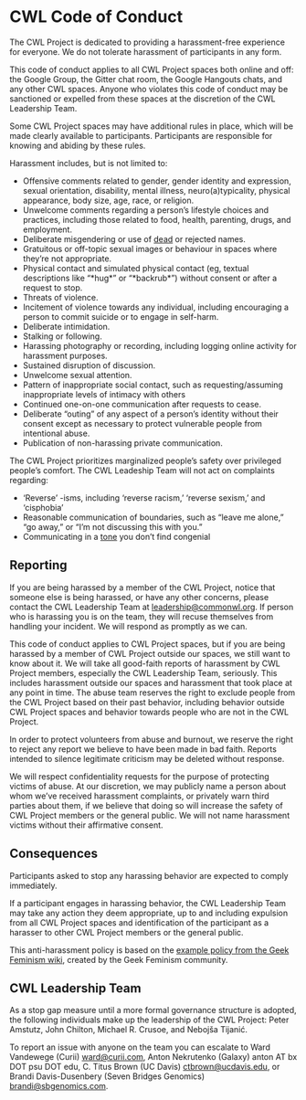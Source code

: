 CWL Code of Conduct
===================

The CWL Project is dedicated to providing a harassment-free experience for
everyone. We do not tolerate harassment of participants in any form.

This code of conduct applies to all CWL Project spaces both online and off: the
Google Group, the Gitter chat room, the Google Hangouts chats, and any other
CWL spaces. Anyone who violates this code of conduct may be sanctioned or
expelled from these spaces at the discretion of the CWL Leadership Team.

Some CWL Project spaces may have additional rules in place, which will be
made clearly available to participants. Participants are responsible for
knowing and abiding by these rules.

Harassment includes, but is not limited to:

 - Offensive comments related to gender, gender identity and expression, sexual
orientation, disability, mental illness, neuro(a)typicality, physical
appearance, body size, age, race, or religion.
 - Unwelcome comments regarding a person’s lifestyle choices and practices,
including those related to food, health, parenting, drugs, and employment.
 - Deliberate misgendering or use of [dead](https://www.quora.com/What-is-deadnaming/answer/Nancy-C-Walker)
or rejected names.
 - Gratuitous or off-topic sexual images or behaviour  in spaces where they’re not
appropriate.
 - Physical contact and simulated physical contact (eg, textual descriptions like
“\*hug\*” or “\*backrub\*”) without consent or after a request to stop.
 - Threats of violence.
 - Incitement of violence towards any individual, including encouraging a person
to commit suicide or to engage in self-harm.
 - Deliberate intimidation.
 - Stalking or following.
 - Harassing photography or recording, including logging online activity for
harassment purposes.
 - Sustained disruption of discussion.
 - Unwelcome sexual attention.
 - Pattern of inappropriate social contact, such as requesting/assuming
inappropriate levels of intimacy with others
 - Continued one-on-one communication after requests to cease.
 - Deliberate “outing” of any aspect of a person’s identity without their consent
except as necessary to protect vulnerable people from intentional abuse.
 - Publication of non-harassing private communication.

The CWL Project prioritizes marginalized people’s safety over privileged
people’s comfort. The CWL Leadeship Team will not act on complaints regarding:

 - ‘Reverse’ -isms, including ‘reverse racism,’ ‘reverse sexism,’ and ‘cisphobia’
 - Reasonable communication of boundaries, such as “leave me alone,” “go away,” or
“I’m not discussing this with you.”
 - Communicating in a [tone](http://geekfeminism.wikia.com/wiki/Tone_argument)
you don’t find congenial

Reporting
---------

If you are being harassed by a member of the CWL Project, notice that someone
else is being harassed, or have any other concerns, please contact the CWL
Leadership Team at leadership@commonwl.org. If person who is harassing
you is on the team, they will recuse themselves from handling your incident. We
will respond as promptly as we can.

This code of conduct applies to CWL Project spaces, but if you are being
harassed by a member of CWL Project outside our spaces, we still want to
know about it. We will take all good-faith reports of harassment by CWL Project
members, especially the CWL Leadership Team, seriously. This includes harassment
outside our spaces and harassment that took place at any point in time. The
abuse team reserves the right to exclude people from the CWL Project based on
their past behavior, including behavior outside CWL Project spaces and
behavior towards people who are not in the CWL Project.

In order to protect volunteers from abuse and burnout, we reserve the right to
reject any report we believe to have been made in bad faith. Reports intended
to silence legitimate criticism may be deleted without response.

We will respect confidentiality requests for the purpose of protecting victims
of abuse. At our discretion, we may publicly name a person about whom we’ve
received harassment complaints, or privately warn third parties about them, if
we believe that doing so will increase the safety of CWL Project members or
the general public. We will not name harassment victims without their
affirmative consent.

Consequences
------------

Participants asked to stop any harassing behavior are expected to comply
immediately.

If a participant engages in harassing behavior, the CWL Leadership Team may
take any action they deem appropriate, up to and including expulsion from all
CWL Project spaces and identification of the participant as a harasser to other
CWL Project members or the general public.

This anti-harassment policy is based on the [example policy from the Geek
Feminism wiki](http://geekfeminism.wikia.com/wiki/Community_anti-harassment/Policy),
created by the Geek Feminism community.

CWL Leadership Team
-------------------

As a stop gap measure until a more formal governance structure is adopted, the
following individuals make up the leadership of the CWL Project: Peter Amstutz,
John Chilton, Michael R. Crusoe, and Nebojša Tijanić.

To report an issue with anyone on the team you can escalate to Ward Vandewege
 (Curii) ward@curii.com, Anton Nekrutenko (Galaxy)
anton AT bx DOT psu DOT edu, C. Titus Brown (UC Davis) ctbrown@ucdavis.edu, or
Brandi Davis-Dusenbery (Seven Bridges Genomics) brandi@sbgenomics.com.
